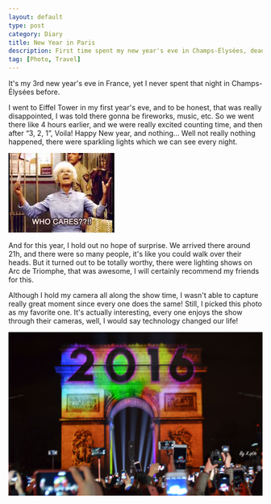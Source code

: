 ```yaml
---
layout: default
type: post
category: Diary
title: New Year in Paris
description: First time spent my new year's eve in Champs-Élysées, deadly tired but totally worth it!
tag: [Photo, Travel]
---
```


It's my 3rd new year's eve in France, yet I never spent that night in Champs-Élysées before.  

I went to Eiffel Tower in my first year's eve, and to be honest, that was really disappointed, I was told there gonna be fireworks, music, etc. So we went there like 4 hours earlier, and we were really excited counting time, and then after “3, 2, 1”, Voila! Happy New year, and nothing… Well not really nothing happened, there were sparkling lights which we can see every night.  

![image](/assets/images/emotions/who-cares.jpg)



And for this year, I hold out no hope of surprise. We arrived there around 21h, and there were so many people, it's like you could walk over their heads. But it turned out to be totally worthy, there were lighting shows on Arc de Triomphe, that was awesome, I will certainly recommend my friends for this.

Although I hold my camera all along the show time, I wasn't able to capture really great moment since every one does the same! Still, I picked this photo as my favorite one. It's actually interesting, every one enjoys the show through their cameras, well, I would say technology changed our life!


 
![image](/assets/images/post-sources/2016-01-01.JPG)
